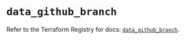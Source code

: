 # `data_github_branch`

Refer to the Terraform Registry for docs: [`data_github_branch`](https://registry.terraform.io/providers/integrations/github/6.7.3/docs/data-sources/branch).

